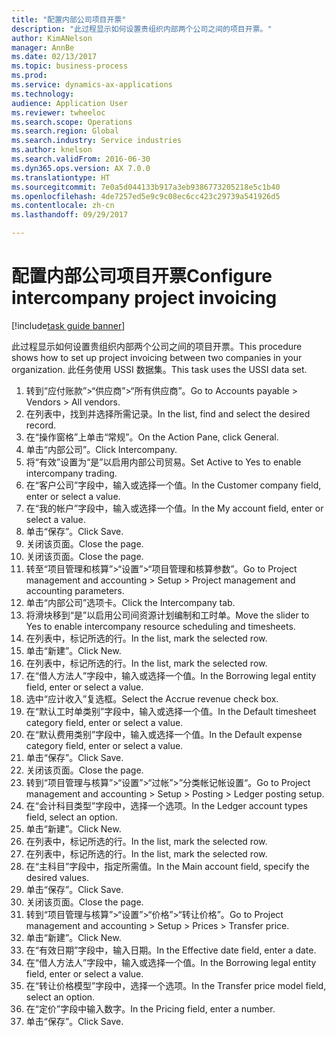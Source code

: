 ```yaml
--- 
title: "配置内部公司项目开票"
description: "此过程显示如何设置贵组织内部两个公司之间的项目开票。"
author: KimANelson
manager: AnnBe
ms.date: 02/13/2017
ms.topic: business-process
ms.prod: 
ms.service: dynamics-ax-applications
ms.technology: 
audience: Application User
ms.reviewer: twheeloc
ms.search.scope: Operations
ms.search.region: Global
ms.search.industry: Service industries
ms.author: knelson
ms.search.validFrom: 2016-06-30
ms.dyn365.ops.version: AX 7.0.0
ms.translationtype: HT
ms.sourcegitcommit: 7e0a5d044133b917a3eb9386773205218e5c1b40
ms.openlocfilehash: 4de7257ed5e9c9c08ec6cc423c29739a541926d5
ms.contentlocale: zh-cn
ms.lasthandoff: 09/29/2017

---
```

# <a name="configure-intercompany-project-invoicing"></a><span data-ttu-id="5ff27-103">配置内部公司项目开票</span><span class="sxs-lookup"><span data-stu-id="5ff27-103">Configure intercompany project invoicing</span></span>

[!include[task guide banner](../../includes/task-guide-banner.md)]

<span data-ttu-id="5ff27-104">此过程显示如何设置贵组织内部两个公司之间的项目开票。</span><span class="sxs-lookup"><span data-stu-id="5ff27-104">This procedure shows how to set up project invoicing between two companies in your organization.</span></span> <span data-ttu-id="5ff27-105">此任务使用 USSI 数据集。</span><span class="sxs-lookup"><span data-stu-id="5ff27-105">This task uses the USSI data set.</span></span>

1. <span data-ttu-id="5ff27-106">转到“应付账款”>“供应商”>“所有供应商”。</span><span class="sxs-lookup"><span data-stu-id="5ff27-106">Go to Accounts payable > Vendors > All vendors.</span></span>
2. <span data-ttu-id="5ff27-107">在列表中，找到并选择所需记录。</span><span class="sxs-lookup"><span data-stu-id="5ff27-107">In the list, find and select the desired record.</span></span>
3. <span data-ttu-id="5ff27-108">在“操作窗格”上单击“常规”。</span><span class="sxs-lookup"><span data-stu-id="5ff27-108">On the Action Pane, click General.</span></span>
4. <span data-ttu-id="5ff27-109">单击“内部公司”。</span><span class="sxs-lookup"><span data-stu-id="5ff27-109">Click Intercompany.</span></span>
5. <span data-ttu-id="5ff27-110">将“有效”设置为“是”以启用内部公司贸易。</span><span class="sxs-lookup"><span data-stu-id="5ff27-110">Set Active to Yes to enable intercompany trading.</span></span>
6. <span data-ttu-id="5ff27-111">在“客户公司”字段中，输入或选择一个值。</span><span class="sxs-lookup"><span data-stu-id="5ff27-111">In the Customer company field, enter or select a value.</span></span>
7. <span data-ttu-id="5ff27-112">在“我的帐户”字段中，输入或选择一个值。</span><span class="sxs-lookup"><span data-stu-id="5ff27-112">In the My account field, enter or select a value.</span></span>
8. <span data-ttu-id="5ff27-113">单击“保存”。</span><span class="sxs-lookup"><span data-stu-id="5ff27-113">Click Save.</span></span>
9. <span data-ttu-id="5ff27-114">关闭该页面。</span><span class="sxs-lookup"><span data-stu-id="5ff27-114">Close the page.</span></span>
10. <span data-ttu-id="5ff27-115">关闭该页面。</span><span class="sxs-lookup"><span data-stu-id="5ff27-115">Close the page.</span></span>
11. <span data-ttu-id="5ff27-116">转至“项目管理和核算”>“设置”>“项目管理和核算参数”。</span><span class="sxs-lookup"><span data-stu-id="5ff27-116">Go to Project management and accounting > Setup > Project management and accounting parameters.</span></span>
12. <span data-ttu-id="5ff27-117">单击“内部公司”选项卡。</span><span class="sxs-lookup"><span data-stu-id="5ff27-117">Click the Intercompany tab.</span></span>
13. <span data-ttu-id="5ff27-118">将滑块移到“是”以启用公司间资源计划编制和工时单。</span><span class="sxs-lookup"><span data-stu-id="5ff27-118">Move the slider to Yes to enable intercompany resource scheduling and timesheets.</span></span>
14. <span data-ttu-id="5ff27-119">在列表中，标记所选的行。</span><span class="sxs-lookup"><span data-stu-id="5ff27-119">In the list, mark the selected row.</span></span>
15. <span data-ttu-id="5ff27-120">单击“新建”。</span><span class="sxs-lookup"><span data-stu-id="5ff27-120">Click New.</span></span>
16. <span data-ttu-id="5ff27-121">在列表中，标记所选的行。</span><span class="sxs-lookup"><span data-stu-id="5ff27-121">In the list, mark the selected row.</span></span>
17. <span data-ttu-id="5ff27-122">在“借人方法人”字段中，输入或选择一个值。</span><span class="sxs-lookup"><span data-stu-id="5ff27-122">In the Borrowing legal entity field, enter or select a value.</span></span>
18. <span data-ttu-id="5ff27-123">选中“应计收入”复选框。</span><span class="sxs-lookup"><span data-stu-id="5ff27-123">Select the Accrue revenue check box.</span></span>
19. <span data-ttu-id="5ff27-124">在“默认工时单类别”字段中，输入或选择一个值。</span><span class="sxs-lookup"><span data-stu-id="5ff27-124">In the Default timesheet category field, enter or select a value.</span></span>
20. <span data-ttu-id="5ff27-125">在“默认费用类别”字段中，输入或选择一个值。</span><span class="sxs-lookup"><span data-stu-id="5ff27-125">In the Default expense category field, enter or select a value.</span></span>
21. <span data-ttu-id="5ff27-126">单击“保存”。</span><span class="sxs-lookup"><span data-stu-id="5ff27-126">Click Save.</span></span>
22. <span data-ttu-id="5ff27-127">关闭该页面。</span><span class="sxs-lookup"><span data-stu-id="5ff27-127">Close the page.</span></span>
23. <span data-ttu-id="5ff27-128">转到“项目管理与核算”>“设置”>“过帐”>”分类帐记帐设置“。</span><span class="sxs-lookup"><span data-stu-id="5ff27-128">Go to Project management and accounting > Setup > Posting > Ledger posting setup.</span></span>
24. <span data-ttu-id="5ff27-129">在“会计科目类型”字段中，选择一个选项。</span><span class="sxs-lookup"><span data-stu-id="5ff27-129">In the Ledger account types field, select an option.</span></span>
25. <span data-ttu-id="5ff27-130">单击“新建”。</span><span class="sxs-lookup"><span data-stu-id="5ff27-130">Click New.</span></span>
26. <span data-ttu-id="5ff27-131">在列表中，标记所选的行。</span><span class="sxs-lookup"><span data-stu-id="5ff27-131">In the list, mark the selected row.</span></span>
27. <span data-ttu-id="5ff27-132">在列表中，标记所选的行。</span><span class="sxs-lookup"><span data-stu-id="5ff27-132">In the list, mark the selected row.</span></span>
28. <span data-ttu-id="5ff27-133">在“主科目”字段中，指定所需值。</span><span class="sxs-lookup"><span data-stu-id="5ff27-133">In the Main account field, specify the desired values.</span></span>
29. <span data-ttu-id="5ff27-134">单击“保存”。</span><span class="sxs-lookup"><span data-stu-id="5ff27-134">Click Save.</span></span>
30. <span data-ttu-id="5ff27-135">关闭该页面。</span><span class="sxs-lookup"><span data-stu-id="5ff27-135">Close the page.</span></span>
31. <span data-ttu-id="5ff27-136">转到“项目管理与核算”>“设置”>“价格”>“转让价格”。</span><span class="sxs-lookup"><span data-stu-id="5ff27-136">Go to Project management and accounting > Setup > Prices > Transfer price.</span></span>
32. <span data-ttu-id="5ff27-137">单击“新建”。</span><span class="sxs-lookup"><span data-stu-id="5ff27-137">Click New.</span></span>
33. <span data-ttu-id="5ff27-138">在“有效日期”字段中，输入日期。</span><span class="sxs-lookup"><span data-stu-id="5ff27-138">In the Effective date field, enter a date.</span></span>
34. <span data-ttu-id="5ff27-139">在“借人方法人”字段中，输入或选择一个值。</span><span class="sxs-lookup"><span data-stu-id="5ff27-139">In the Borrowing legal entity field, enter or select a value.</span></span>
35. <span data-ttu-id="5ff27-140">在“转让价格模型”字段中，选择一个选项。</span><span class="sxs-lookup"><span data-stu-id="5ff27-140">In the Transfer price model field, select an option.</span></span>
36. <span data-ttu-id="5ff27-141">在“定价”字段中输入数字。</span><span class="sxs-lookup"><span data-stu-id="5ff27-141">In the Pricing field, enter a number.</span></span>
37. <span data-ttu-id="5ff27-142">单击“保存”。</span><span class="sxs-lookup"><span data-stu-id="5ff27-142">Click Save.</span></span>


